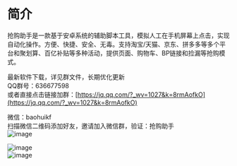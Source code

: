 # 简介
抢购助手是一款基于安卓系统的辅助脚本工具，模拟人工在手机屏幕上点击，实现自动化操作。方便、快捷、安全、无毒。支持淘宝/天猫、京东、拼多多等多个平台和聚划算、百亿补贴等多种活动，提供页面、购物车、BP链接和捡漏等抢购模式。  
   
最新软件下载，详见群文件，长期优化更新  
QQ群号：636677598  
或者直接点击链接加群：[https://jq.qq.com/?_wv=1027&k=8rmAofkO](https://jq.qq.com/?_wv=1027&k=8rmAofkO)  
  
微信：baohuikf  
扫描微信二维码添加好友，邀请加入微信群，验证：抢购助手  
![image](https://github.com/yunyunv/qianggou/blob/main/weixin.jpg)  
  
  
  
![image](https://github.com/yunyunv/qianggou/blob/main/1.png)  
![image](https://github.com/yunyunv/qianggou/blob/main/2.png)
